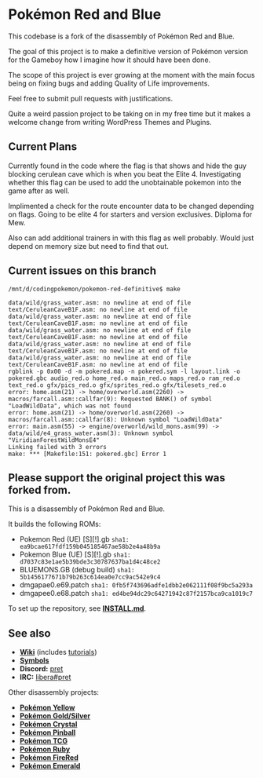 # Pokémon Red and Blue 

This codebase is a fork of the disassembly of Pokémon Red and Blue.

The goal of this project is to make a definitive version of Pokémon version for the Gameboy how I imagine how it should have been done.

The scope of this project is ever growing at the moment with the main focus being on fixing bugs and adding Quality of Life improvements.

Feel free to submit pull requests with justifications.

Quite a weird passion project to be taking on in my free time but it makes a welcome change from writing WordPress Themes and Plugins.

## Current Plans

Currently found in the code where the flag is that shows and hide the guy blocking cerulean cave which is when you beat the Elite 4. Investigating whether this flag can be used to add the unobtainable pokemon into the game after as well.

Implimented a check for the route encounter data to be changed depending on flags. Going to be elite 4 for starters and version exclusives. Diploma for Mew.

Also can add additional trainers in with this flag as well probably. Would just depend on memory size but need to find that out.

## Current issues on this branch

```
/mnt/d/codingpokemon/pokemon-red-definitive$ make

data/wild/grass_water.asm: no newline at end of file
text/CeruleanCaveB1F.asm: no newline at end of file
data/wild/grass_water.asm: no newline at end of file
text/CeruleanCaveB1F.asm: no newline at end of file
data/wild/grass_water.asm: no newline at end of file
text/CeruleanCaveB1F.asm: no newline at end of file
data/wild/grass_water.asm: no newline at end of file
text/CeruleanCaveB1F.asm: no newline at end of file
data/wild/grass_water.asm: no newline at end of file
text/CeruleanCaveB1F.asm: no newline at end of file
rgblink -p 0x00 -d -m pokered.map -n pokered.sym -l layout.link -o pokered.gbc audio_red.o home_red.o main_red.o maps_red.o ram_red.o text_red.o gfx/pics_red.o gfx/sprites_red.o gfx/tilesets_red.o
error: home.asm(21) -> home/overworld.asm(2260) -> macros/farcall.asm::callfar(9): Requested BANK() of symbol "LoadWildData", which was not found
error: home.asm(21) -> home/overworld.asm(2260) -> macros/farcall.asm::callfar(8): Unknown symbol "LoadWildData"
error: main.asm(55) -> engine/overworld/wild_mons.asm(99) -> data/wild/e4_grass_water.asm(3): Unknown symbol "ViridianForestWildMonsE4"
Linking failed with 3 errors
make: *** [Makefile:151: pokered.gbc] Error 1
```

## Please support the original project this was forked from.

This is a disassembly of Pokémon Red and Blue.

It builds the following ROMs:

- Pokemon Red (UE) [S][!].gb `sha1: ea9bcae617fdf159b045185467ae58b2e4a48b9a`
- Pokemon Blue (UE) [S][!].gb `sha1: d7037c83e1ae5b39bde3c30787637ba1d4c48ce2`
- BLUEMONS.GB (debug build) `sha1: 5b1456177671b79b263c614ea0e7cc9ac542e9c4`
- dmgapae0.e69.patch `sha1: 0fb5f743696adfe1dbb2e062111f08f9bc5a293a`
- dmgapee0.e68.patch `sha1: ed4be94dc29c64271942c87f2157bca9ca1019c7`

To set up the repository, see [**INSTALL.md**](INSTALL.md).


## See also

- [**Wiki**][wiki] (includes [tutorials][tutorials])
- [**Symbols**][symbols]
- **Discord:** [pret][discord]
- **IRC:** [libera#pret][irc]

Other disassembly projects:

- [**Pokémon Yellow**][pokeyellow]
- [**Pokémon Gold/Silver**][pokegold]
- [**Pokémon Crystal**][pokecrystal]
- [**Pokémon Pinball**][pokepinball]
- [**Pokémon TCG**][poketcg]
- [**Pokémon Ruby**][pokeruby]
- [**Pokémon FireRed**][pokefirered]
- [**Pokémon Emerald**][pokeemerald]

[pokeyellow]: https://github.com/pret/pokeyellow
[pokegold]: https://github.com/pret/pokegold
[pokecrystal]: https://github.com/pret/pokecrystal
[pokepinball]: https://github.com/pret/pokepinball
[poketcg]: https://github.com/pret/poketcg
[pokeruby]: https://github.com/pret/pokeruby
[pokefirered]: https://github.com/pret/pokefirered
[pokeemerald]: https://github.com/pret/pokeemerald
[wiki]: https://github.com/pret/pokered/wiki
[tutorials]: https://github.com/pret/pokered/wiki/Tutorials
[symbols]: https://github.com/pret/pokered/tree/symbols
[discord]: https://discord.gg/d5dubZ3
[irc]: https://web.libera.chat/?#pret
[ci]: https://github.com/pret/pokered/actions
[ci-badge]: https://github.com/pret/pokered/actions/workflows/main.yml/badge.svg

